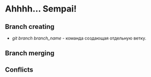 # Ahhhh... Sempai!

## Branch creating 

* *git branch branch_name* - команда создающая отдельную ветку.

## Branch merging

## Conflicts